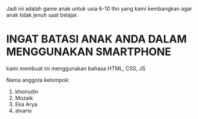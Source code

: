 Jadi ini adalah game anak untuk usia 6-10 thn yang kami kembangkan agar anak tidak jenuh saat belajar.

# INGAT BATASI ANAK ANDA DALAM MENGGUNAKAN SMARTPHONE

kami membuat ini menggunakan bahasa HTML, CSS, JS

Nama anggota kelompok:
1. khoirudin 
2. Mozaik
3. Eka Arya
4. alvario 